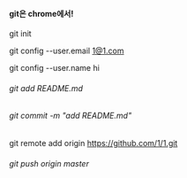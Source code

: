 #### git은 chrome에서!

git init

git config --user.email 1@1.com

git config --user.name hi

###### git add README.md

###### git commit -m "add README.md"

git remote add origin https://github.com/1/1.git

###### git push origin master
